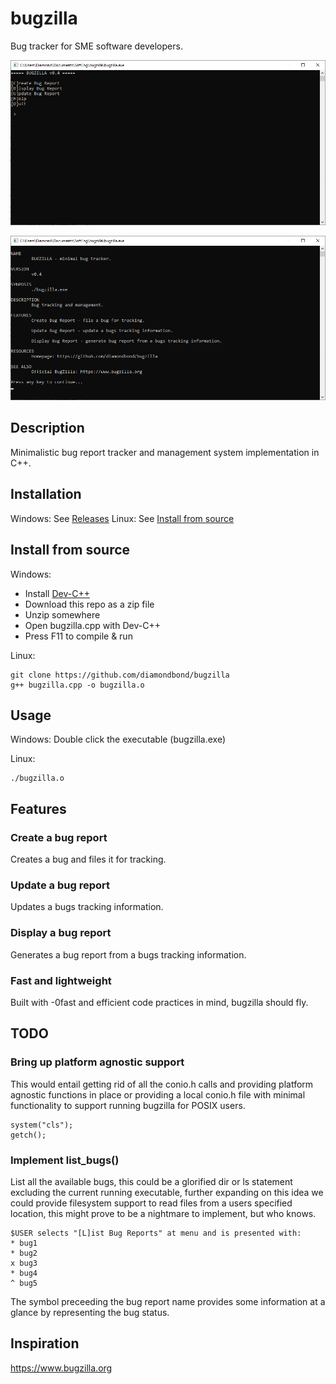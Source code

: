 # bugzilla
Bug tracker for SME software developers.

![bugzilla main menu](res/mainmenu.png)

![bugzilla help](res/help.png)

## Description
Minimalistic bug report tracker and management system implementation
in C++.

## Installation
Windows: See [Releases](https://github.com/DiamondBond/bugzilla/releases)
Linux: See [Install from source](#install-from-source)

## Install from source
Windows:
- Install [Dev-C++](https://sourceforge.net/projects/orwelldevcpp)
- Download this repo as a zip file
- Unzip somewhere
- Open bugzilla.cpp with Dev-C++
- Press F11 to compile & run

Linux:
```
git clone https://github.com/diamondbond/bugzilla
g++ bugzilla.cpp -o bugzilla.o
```

## Usage
Windows: Double click the executable (bugzilla.exe)

Linux: 
```
./bugzilla.o
```

## Features
### Create a bug report
Creates a bug and files it for tracking.
### Update a bug report
Updates a bugs tracking information.
### Display a bug report
Generates a bug report from a bugs tracking information.
### Fast and lightweight
Built with -0fast and efficient code practices in mind, bugzilla should fly.

## TODO
### Bring up platform agnostic support
This would entail getting rid of all the conio.h calls and providing
platform agnostic functions in place or providing a local conio.h file
with minimal functionality to support running bugzilla for POSIX users.
```
system("cls");
getch();
```
### Implement list_bugs()
List all the available bugs, this could be a glorified dir or ls
statement excluding the current running executable, further expanding
on this idea we could provide filesystem support to read files from a
users specified location, this might prove to be a nightmare to
implement, but who knows.
```
$USER selects "[L]ist Bug Reports" at menu and is presented with:
* bug1
* bug2
x bug3
* bug4
^ bug5
```
The symbol preceeding the bug report name provides some information at
a glance by representing the bug status.

## Inspiration
https://www.bugzilla.org
